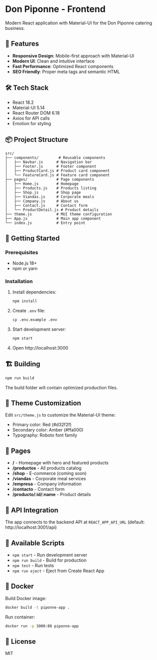 # Don Piponne - Frontend

Modern React application with Material-UI for the Don Piponne catering business.

## 🎨 Features

- **Responsive Design**: Mobile-first approach with Material-UI
- **Modern UI**: Clean and intuitive interface
- **Fast Performance**: Optimized React components
- **SEO Friendly**: Proper meta tags and semantic HTML

## 🛠️ Tech Stack

- React 18.2
- Material-UI 5.14
- React Router DOM 6.18
- Axios for API calls
- Emotion for styling

## 📦 Project Structure

```
src/
├── components/         # Reusable components
│   ├── Navbar.js      # Navigation bar
│   ├── Footer.js      # Footer component
│   ├── ProductCard.js # Product card component
│   └── FeatureCard.js # Feature card component
├── pages/             # Page components
│   ├── Home.js        # Homepage
│   ├── Products.js    # Products listing
│   ├── Shop.js        # Shop page
│   ├── Viandas.js     # Corporate meals
│   ├── Company.js     # About us
│   ├── Contact.js     # Contact form
│   └── ProductDetail.js # Product details
├── theme.js           # MUI theme configuration
├── App.js             # Main app component
└── index.js           # Entry point
```

## 🚀 Getting Started

### Prerequisites
- Node.js 18+
- npm or yarn

### Installation

1. Install dependencies:
   ```bash
   npm install
   ```

2. Create `.env` file:
   ```bash
   cp .env.example .env
   ```

3. Start development server:
   ```bash
   npm start
   ```

4. Open http://localhost:3000

## 🏗️ Building

```bash
npm run build
```

The build folder will contain optimized production files.

## 🎨 Theme Customization

Edit `src/theme.js` to customize the Material-UI theme:
- Primary color: Red (#d32f2f)
- Secondary color: Amber (#ffa000)
- Typography: Roboto font family

## 📱 Pages

- **/** - Homepage with hero and featured products
- **/productos** - All products catalog
- **/shop** - E-commerce (coming soon)
- **/viandas** - Corporate meal services
- **/empresa** - Company information
- **/contacto** - Contact form
- **/producto/:id/:name** - Product details

## 🔗 API Integration

The app connects to the backend API at `REACT_APP_API_URL` (default: http://localhost:3001/api)

## 📝 Available Scripts

- `npm start` - Run development server
- `npm run build` - Build for production
- `npm test` - Run tests
- `npm run eject` - Eject from Create React App

## 🐳 Docker

Build Docker image:
```bash
docker build -t piponne-app .
```

Run container:
```bash
docker run -p 3000:80 piponne-app
```

## 📄 License

MIT
